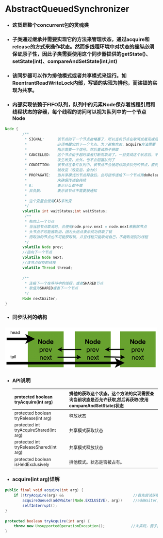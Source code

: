 # AbstractQueuedSynchronizer

* ### 这货是整个concurrent包的灵魂类
* ### 子类通过继承并需要实现它的方法来管理状态，通过acquire和release的方式来操作状态。然而多线程环境中对状态的操纵必须保证原子性，因此子类需要使用这个同步器提供的getState\(\)、setState\(int\)、compareAndSetState\(int,int\)
* ### 该同步器可以作为排他模式或者共享模式来运行。如ReentrantReadWriteLock内部，写锁的实现为排他，而读锁的实现为共享。
* ### 内部实现依赖于FIFO队列，队列中的元素Node保存着线程引用和线程状态的容器，每个线程的访问可以视为队列中的一个节点Node

```java
Node {
        /**
         * SIGNAL:      该节点的下一个节点被堵塞了，所以当前节点在取消或者完成后，
         *              必须唤醒它的下一个节点。为了避免竞态，acquire方法需要
         *              指示需要一个信号。然后重试原子获取
         * CANCELLED:   这个节点由于超时或者打断而取消了。一旦变成这个状态后，不会
         *              发生改变，此外，也不会阻塞队列了
         * CONDITION:   该节点在条件队列中，该节点不会被用作同步队列的节点，直到状态
         *              被改变（改变后，会为0）
         * PROPAGATE:   当共享模式的节点释放后，会将锁传递给下一个节点用doReleaseShared
         *              来确保传递会持续
         * 0:           表示什么都不做
         * 非负数:       表示该节点不需要被通知
         *
         * 这个变量会使用CAS来改变
         */
        volatile int waitStatus;int waitStatus;
         /**
         * 指向上一个节点
         * 当当前节点取消时，会使用node.prev.next = node.next来删除节点
         * 头节点不可能被取消，因为头结点表示成功获取了锁
         * 而取消的节点也不可能获取锁，并且线程只能取消自己，不能取消别的线程
         */
        volatile Node prev;
        //指向下一个节点
        volatile Node next;
        //该节点保存的线程
        volatile Thread thread;

        /**
         * 连接下一个在等待中的线程，或者SHARED节点
         * 取值为SHARED或者下一个节点
         */
        Node nextWaiter;
}
```

* ### 同步队列的结构

### ![](/assets/21.png)

* ### API说明

  | protected boolean tryAcquire\(int arg\) | 排他的获取这个状态。这个方法的实现需要查询当前状态是否允许获取,然后再获取\(使用compareAndSetState\)状态 |
  | :--- | :--- |
  | protected boolean tryRelease\(int arg\) | 释放状态 |
  | protected int tryAcquireShared\(int arg\) | 共享模式获取状态 |
  | protected int tryReleaseShared\(int arg\) | 共享模式释放状态 |
  | protected boolean isHeldExclusively | 排他模式。状态是否被占有。 |

* ### acquire\(int arg\)详解

```java
public final void acquire(int arg) {
    if (!tryAcquire(arg) &&                                //首先尝试获取,未获取则入队列
        acquireQueued(addWaiter(Node.EXCLUSIVE), arg))     //addWaiter,将新请求加入队列尾进行等待
        selfInterrupt();
}

protected boolean tryAcquire(int arg) {
    throw new UnsupportedOperationException();            //未实现，要子类自己实现
}
```



